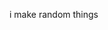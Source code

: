 i make random things
<!--
**JackyBorderCollie/JackyBorderCollie** is a ✨ _special_ ✨ repository because its `README.md` (this file) appears on your GitHub profile.

Here are some ideas to get you started:

### Hi there 👋
- 🔭 I’m currently working on Scratch Nitro extension and Funnel
- 🌱 I’m currently learning HTML and some CSS
- 👯 I’m looking to collaborate on Scratch Nitro extension
- 🤔 I’m looking for help with Scratch Nitro extension
- 💬 Ask me about Scratch
- 📫 How to reach me: [Scratch](https://scratch.mit.edu/users/JackyBorderCollie/)
- 😄 Pronouns: He/Him
- ⚡ Fun fact: I like Border Collies and Beagles
-->
